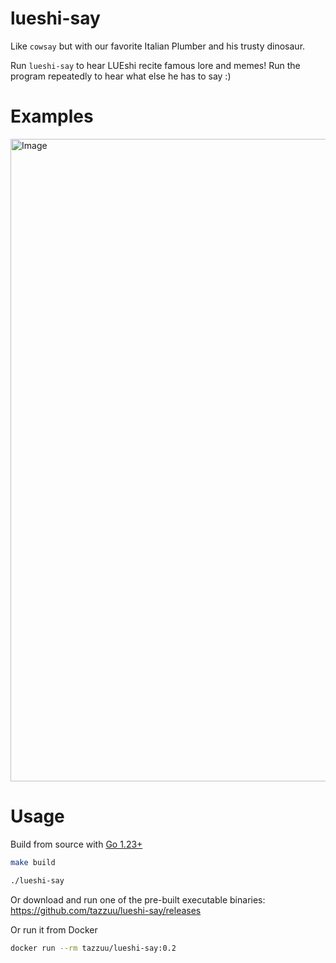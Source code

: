 # lueshi-say

Like `cowsay` but with our favorite Italian Plumber and his trusty dinosaur.

Run `lueshi-say` to hear LUEshi recite famous lore and memes! Run the program repeatedly to hear what else he has to say :)

# Examples

<img width="1028" alt="Image" src="https://github.com/user-attachments/assets/ee65504f-9b5a-4777-8820-9c98836a5320" />

# Usage

Build from source with [Go 1.23+](https://go.dev/doc/install)

```bash
make build

./lueshi-say
```

Or download and run one of the pre-built executable binaries: https://github.com/tazzuu/lueshi-say/releases

Or run it from Docker

```bash
docker run --rm tazzuu/lueshi-say:0.2
```